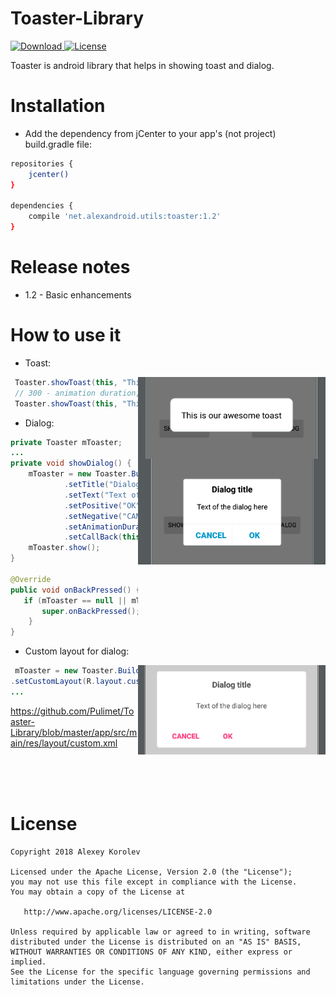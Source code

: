 # Toaster-Library
[ ![Download](https://api.bintray.com/packages/pulimet/utils/toaster/images/download.svg) ](https://bintray.com/pulimet/utils/toaster/_latestVersion)      [![License](https://img.shields.io/badge/license-Apache%202-green.svg)](https://www.apache.org/licenses/LICENSE-2.0)    

Toaster is android library that helps in showing toast and dialog.

# Installation

- Add the dependency from jCenter to your app's (not project) build.gradle file:

```sh
repositories {
    jcenter()
}

dependencies {
    compile 'net.alexandroid.utils:toaster:1.2'
}
```




# Release notes
* 1.2 - Basic enhancements 



# How to use it
* Toast:
<img align="right" width ="300" src="https://raw.githubusercontent.com/Pulimet/Toaster-Library/master/art/first.png">

```java
 Toaster.showToast(this, "This is our awesome toast");
 // 300 - animation duration, 500 - visible duration
 Toaster.showToast(this, "This is our awesome toast", 300, 500);  
```


* Dialog:
<img align="right" width ="300" src="https://raw.githubusercontent.com/Pulimet/Toaster-Library/master/art/second.png">

```java
private Toaster mToaster;
...
private void showDialog() {
    mToaster = new Toaster.Builder(this)
            .setTitle("Dialog title")
            .setText("Text of the dialog here")
            .setPositive("OK")
            .setNegative("CANCEL")
            .setAnimationDuration(300)
            .setCallBack(this).build();
    mToaster.show();
}  

@Override
public void onBackPressed() {
   if (mToaster == null || mToaster.onBackPressed()) {
       super.onBackPressed();
    }
}

```

* Custom layout for dialog:

<img align="right" width ="300" src="https://raw.githubusercontent.com/Pulimet/Toaster-Library/master/art/third.png">

```java
 mToaster = new Toaster.Builder(this)
.setCustomLayout(R.layout.custom)
...
```

https://github.com/Pulimet/Toaster-Library/blob/master/app/src/main/res/layout/custom.xml

 <br>  <br>  <br> 
# License

```
Copyright 2018 Alexey Korolev

Licensed under the Apache License, Version 2.0 (the "License");
you may not use this file except in compliance with the License.
You may obtain a copy of the License at

   http://www.apache.org/licenses/LICENSE-2.0

Unless required by applicable law or agreed to in writing, software
distributed under the License is distributed on an "AS IS" BASIS,
WITHOUT WARRANTIES OR CONDITIONS OF ANY KIND, either express or implied.
See the License for the specific language governing permissions and
limitations under the License.
```
